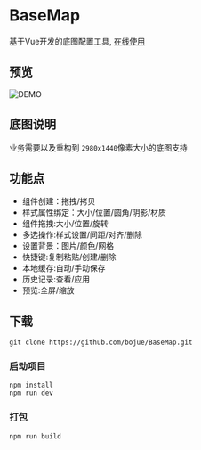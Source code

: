 # BaseMap

基于Vue开发的底图配置工具, [在线使用](https://bojue.github.io/BaseMap/dist/)

## 预览

![DEMO](https://github.com/bojue/BaseMap/blob/master/src/assets/demo.png)

## 底图说明

业务需要以及重构到 `2980x1440`像素大小的底图支持

## 功能点

- 组件创建：拖拽/拷贝
- 样式属性绑定：大小/位置/圆角/阴影/材质
- 组件拖拽:大小/位置/旋转
- 多选操作:样式设置/间距/对齐/删除
- 设置背景：图片/颜色/网格
- 快捷键:复制粘贴/创建/删除
- 本地缓存:自动/手动保存
- 历史记录:查看/应用
- 预览:全屏/缩放

## 下载
```
git clone https://github.com/bojue/BaseMap.git
```

### 启动项目
```
npm install
npm run dev 
```

### 打包
```
npm run build
```
